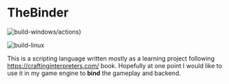 # TheBinder 
![build-windows](https://github.com/giordi91/TheBinder/workflows/build-windows/badge.svg?branch=develop)/actions) 

![build-linux](https://github.com/giordi91/TheBinder/workflows/build-linux/badge.svg?branch=develop)

This is a scripting language written mostly as a learning project following https://craftinginterpreters.com/ book. Hopefully at one point I would like to use it in my game engine to **bind** the gameplay and backend.
